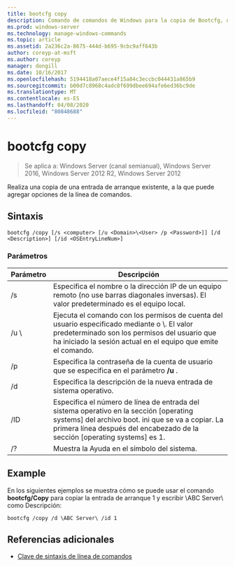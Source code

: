 ```yaml
---
title: bootcfg copy
description: Comando de comandos de Windows para la copia de Bootcfg, que realiza una copia de una entrada de arranque existente, a la que puede agregar opciones de la línea de comandos.
ms.prod: windows-server
ms.technology: manage-windows-commands
ms.topic: article
ms.assetid: 2a236c2a-8675-444d-b695-9cbc9aff643b
author: coreyp-at-msft
ms.author: coreyp
manager: dongill
ms.date: 10/16/2017
ms.openlocfilehash: 5194418a07aece4f15a84c3eccbc044431a865b9
ms.sourcegitcommit: b00d7c8968c4adc8f699dbee694afe6ed36bc9de
ms.translationtype: MT
ms.contentlocale: es-ES
ms.lasthandoff: 04/08/2020
ms.locfileid: "80848688"
---
```

# <a name="bootcfg-copy"></a>bootcfg copy

>Se aplica a: Windows Server (canal semianual), Windows Server 2016, Windows Server 2012 R2, Windows Server 2012

Realiza una copia de una entrada de arranque existente, a la que puede agregar opciones de la línea de comandos.

## <a name="syntax"></a>Sintaxis
```
bootcfg /copy [/s <computer> [/u <Domain>\<User> /p <Password>]] [/d <Description>] [/id <OSEntryLineNum>]
```
### <a name="parameters"></a>Parámetros

|      Parámetro       |                                                                                             Descripción                                                                                             |
|----------------------|-----------------------------------------------------------------------------------------------------------------------------------------------------------------------------------------------------|
|    /s <computer>     |                                         Especifica el nombre o la dirección IP de un equipo remoto (no use barras diagonales inversas). El valor predeterminado es el equipo local.                                          |
| /u <Domain>\\<User>  | Ejecuta el comando con los permisos de cuenta del usuario especificado mediante <User>o <Domain>\\<User>. El valor predeterminado son los permisos del usuario que ha iniciado la sesión actual en el equipo que emite el comando. |
|    /p <Password>     |                                                        Especifica la contraseña de la cuenta de usuario que se especifica en el parámetro **/u** .                                                        |
|   /d <Description>   |                                                                    Especifica la descripción de la nueva entrada de sistema operativo.                                                                    |
| /ID <OSEntryLineNum> |         Especifica el número de línea de entrada del sistema operativo en la sección [operating systems] del archivo boot. ini que se va a copiar. La primera línea después del encabezado de la sección [operating systems] es 1.         |
|          /?          |                                                                                Muestra la Ayuda en el símbolo del sistema.                                                                                 |

## <a name="examples"></a><a name=BKMK_examples></a>Example
En los siguientes ejemplos se muestra cómo se puede usar el comando **bootcfg/Copy** para copiar la entrada de arranque 1 y escribir \ABC Server\\ como Descripción:
```
bootcfg /copy /d \ABC Server\ /id 1
```
## <a name="additional-references"></a>Referencias adicionales
- [Clave de sintaxis de línea de comandos](command-line-syntax-key.md)
